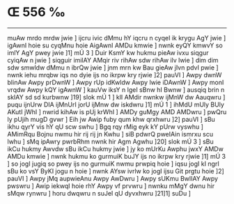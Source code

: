 # Œ 556 ‰
---
muAw mrdo mrdw jwie ] ijcru ivic dMmu hY iqcru n cyqeI ik krygu AgY
jwie ] igAwnI hoie su cyqMnu hoie AigAwnI AMDu kmwie ] nwnk eyQY kmwvY
so imlY AgY pwey jwie ]1] mÚ 3 ] Duir KsmY kw hukmu pieAw ivxu
siqgur cyiqAw n jwie ] siqguir imilAY AMqir riv rihAw sdw rihAw
ilv lwie ] dim dim sdw smwldw dMmu n ibrQw jwie ] jnm mrn kw Bau
gieAw jIvn pdvI pwie ] nwnk iehu mrqbw iqs no dyie ijs no ikrpw
kry rjwie ]2] pauVI ] Awpy dwnW bIinAw Awpy prDwnW ] Awpy rUp
idKwldw Awpy lwie iDAwnW ] Awpy monI vrqdw Awpy kQY igAwnW ] kauVw
iksY n lgeI sBnw hI Bwnw ] ausqiq brin n skIAY sd sd kurbwnw
]19] slok mÚ 1 ] klI AMdir nwnkw ijMnW dw Aauqwru ] puqu ijnUrw
DIA ijMnUrI jorU ijMnw dw iskdwru ]1] mÚ 1 ] ihMdU mUly BUly AKutI jWhI ]
nwrid kihAw is pUj krWhI ] AMDy guMgy AMD AMDwru ] pwQru ly pUjih mugD
gvwr ] Eih jw Awip fuby qum khw qrxhwru ]2] pauVI ] sBu ikhu qyrY
vis hY qU scw swhu ] Bgq rqy rMig eyk kY pUrw vyswhu ] AMimRqu Bojnu nwmu
hir rij rij jn Kwhu ] siB pdwrQ pweIAin ismrxu scu lwhu ] sMq
ipAwry pwrbRhm nwnk hir Agm Agwhu ]20] slok mÚ 3 ] sBu ikCu
hukmy Awvdw sBu ikCu hukmy jwie ] jy ko mUrKu Awphu jwxY AMDw AMDu kmwie
] nwnk hukmu ko gurmuiK buJY ijs no ikrpw kry rjwie ]1] mÚ 3 ] so
jogI jugiq so pwey ijs no gurmuiK nwmu prwpiq hoie ] iqsu jogI kI ngrI
sBu ko vsY ByKI jogu n hoie ] nwnk AYsw ivrlw ko jogI ijsu Git prgtu
hoie ]2] pauVI ] Awpy jMq aupwieAnu Awpy AwDwru ] Awpy sUKmu BwlIAY
Awpy pwswru ] Awip iekwqI hoie rhY Awpy vf prvwru ] nwnku mMgY dwnu
hir sMqw rynwru ] horu dwqwru n suJeI qU dyvxhwru ]21]1] suDu ]
####
